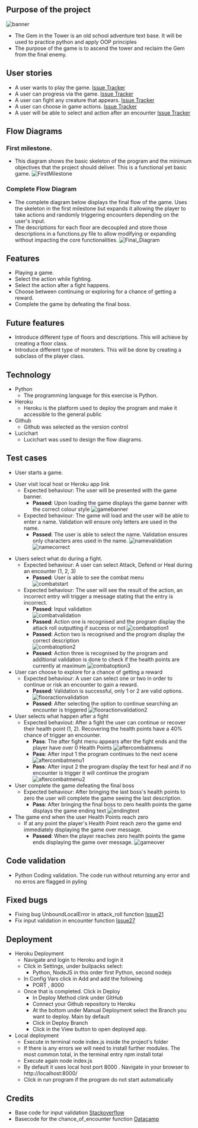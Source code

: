 ## Purpose of the project
![banner](assets/images/banner.png)
* The Gem in the Tower is an old school adventure text base. It will be used to practice python and apply OOP principles
* The purpose of the game is to ascend the tower and reclaim the Gem from the final enemy.
## User stories
* A user wants to play the game. [Issue Tracker](https://github.com/rfpotrero/The-Gem-in-the-Tower/labels/Main_Game%20_Fuction)
* A user can progress via the game. [Issue Tracker](https://github.com/rfpotrero/The-Gem-in-the-Tower/issues?q=is%3Aissue+label%3Agame_progress+)
* A user can fight any creature that appears. [Issue Tracker](https://github.com/rfpotrero/The-Gem-in-the-Tower/issues?q=is%3Aissue+label%3A%22Main+Fight+Loop%22+) 
* A user can choose in game actions. [Issue Tracker](https://github.com/rfpotrero/The-Gem-in-the-Tower/issues?q=is%3Aissue+label%3Ain_game_actions+)
* A user will be able to select and action after an encounter [Issue Tracker](https://github.com/rfpotrero/The-Gem-in-the-Tower/issues?q=is%3Aissue+label%3Ain_game_actions)
## Flow Diagrams
### First milestone.
* This diagram shows the basic skeleton of the program and the minimum objectives that the project should deliver. This is a functional yet basic game.
![FirstMilestone](assets/images/first_milestone.png)
### Complete Flow Diagram
* The complete diagram below displays the final flow of the game. Uses the skeleton in the first milestone but expands it allowing the player to take actions and randomly triggering encounters depending on the user's input. 
* The descriptions for each floor are decoupled and store those descriptions in a functions.py file to allow modifying or expanding without impacting the core functionalities.
![Final_Diagram](assets/images/complete_flow_diagram.png)
## Features
* Playing a game.
* Select the action while fighting. 
* Select the action after a fight happens.
* Choose between continuing or exploring for a chance of getting a reward.
* Complete the game by defeating the final boss.
## Future features
* Introduce different type of floors and descriptions. This will achieve by creating a floor class.
* Introduce different type of monsters. This will be done by creating a subclass of the player class.
## Technology
* Python 
  - The programming language for this exercise is Python.
* Heroku 
  - Heroku is the platform used to deploy the program and make it accessible to the general public
* Github
  - Github was selected as the version control 
* Lucichart
  - Lucichart was used to design the flow diagrams.
## Test cases
* User starts a game. 
- User visit local host or Heroku app link
  - Expected behaviour: The user will be presented with the game banner. 
    - **Passed**: Upon loading the game displays the game banner with the correct colour style
    ![gamebanner](assets/images/test_cases/gamebanner.png)
  - Expected behaviour: The game will load and the user will be able to enter a name. Validation will ensure only letters are used in the name.
    - **Passed**: The user is able to select the name. Validation ensures only characters ares used in the name. 
  ![namevalidation](assets/images/test_cases/namevalidation.png) ![namecorrect](assets/images/test_cases/namecorrect.png)
* Users select what do during a fight. 
  - Expected behaviour: A user can select Attack, Defend or Heal during an encounter (1, 2, 3)
    - **Passed**: User is able to see the combat menu  
    ![combatstart](assets/images/test_cases/combatstart.png)
  - Expected behaviour: The user will see the result of the action, an incorrect entry will trigger a message stating that the entry is incorrect. 
    - **Passed**: Input validation  
    ![combatvalidation](assets/images/test_cases/combatvalidation.png)
    - **Passed**: Action one is recognised and the program display the attack roll outputting if success or not
    ![combatoption1](assets/images/test_cases/combatoption1.png)
    - **Passed**: Action two is recognised and the program display the correct description  
    ![combatoption2](assets/images/test_cases/combatoption2.png)
    - **Passed**: Action three is recognised by the program and additional validation is done to check if the health points are currently at maximum 
    ![combatoption3](assets/images/test_cases/combatoption3.png)
* User can choose to explore for a chance of getting a reward
  - Expected behaviour: A user can select one or two in order to continue or risk an encounter to gain a reward. 
    - **Passed**: Validation is successful, only 1 or 2 are valid options. 
    ![flooractionvalidation](assets/images/test_cases/flooractionvalidation.png)
    - **Passed**: After selecting the option to continue searching an encounter is triggered
    ![flooractionvalidation2](assets/images/test_cases/flooractionvalidation2.png)
* User selects what happen after a fight
  - Expected behaviout: After a fight the user can continue or recover their health point (1, 2). Recovering the health points have a 40% chance of trigger an encounter.
    - **Pass**: The after fight menu appears after the fight ends and the player have over 0 Health Points
    ![aftercombatmenu](assets/images/test_cases/aftercombatmenu.png) 
    - **Pass**: After input 1 the program continues to the next scene
    ![aftercombatmenu1](assets/images/test_cases/aftercombatoption1.png)
    - **Pass**: After input 2 the program display the text for heal and if no encounter is trigger it will continue the program
    ![aftercombatmenu2](assets/images/test_cases/aftercombatmenu2.png)
* User complete the game defeating the final boss
  - Expected behaviour: After bringing the last boss's health points to zero the user will complete the game seeing the last description. 
    - **Pass**: After bringing the final boss to zero health points the game displays the game ending text
    ![endingtext](assets/images/test_cases/endingtext.png)
* The game end when the user Health Points reach zero
  - If at any point the player's Health Point reach zero the game end immediately displaying the game over message. 
    - **Passed**: When the player reaches zero health points the game ends displaying the game over message. 
    ![gameover](assets/images/test_cases/gameover.png)
## Code validation
* Python Coding validation. The code run without returning any error and no erros are flagged in pyling
## Fixed bugs
* Fixing bug UnboundLocalError in attack_roll function [Issue21](https://github.com/rfpotrero/The-Gem-in-the-Tower/issues/21)
* Fix input validation in encounter function [Issue27](https://github.com/rfpotrero/The-Gem-in-the-Tower/issues/27)
## Deployment
* Heroku Deployment 
  - Navigate and login to Heroku and login it 
  - Click in Settings, under builpacks select: 
    - Python, NodeJS in this order first Python, second nodejs 
  - In Config Vars click in Add and add the following
    - PORT , 8000
  - Once that is completed. Click in Deploy
    - In Deploy Method clink under GitHub 
    - Connect your Github repository to Heroku
    - At the bottom under Manual Deployment select the Branch you want to deploy. Main by default
    - Click in Deploy Branch
    - Click in the View button to open deployed app.
* Local deployment
  - Execute in terminal node index.js inside the project's folder
  - If there is any errors we will need to install further modules. The most common total, in the terminal entry npm install total
  - Execute again node index.js 
  - By default it uses local host port 8000 . Navigate in your browser to http://localhost:8000/ 
  - Click in run program if the program do not start automatically
## Credits
* Base code for input validation [Stackoverflow](https://stackoverflow.com/questions/23294658/asking-the-user-for-input-until-they-give-a-valid-response)
* Basecode for the chance_of_encounter function [Datacamp](https://www.datacamp.com/tutorial/statistics-python-tutorial-probability-1)